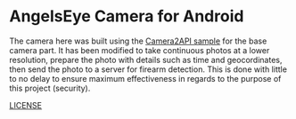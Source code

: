 # AngelsEye Camera for Android


The camera here was built using the [Camera2API sample](https://github.com/googlesamples/android-Camera2Basic) for the base camera part. 
It has been modified to take continuous photos at a lower resolution, prepare the photo with details such as time and geocordinates, then 
send the photo to a server for firearm detection. This is done with little to no delay to ensure maximum effectiveness in regards to the purpose of this project (security). 

[LICENSE](https://github.com/suzyng83209/HackHarvard/blob/master/AndroidCamera/LICENSE)
